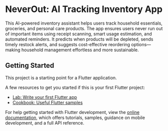 # NeverOut: AI Tracking Inventory App

This AI-powered inventory assistant helps users track household essentials, groceries, and personal care products. The app ensures users never run out of important items using receipt scanning, smart usage estimation, and automated reminders. It predicts when products will be depleted, sends timely restock alerts, and suggests cost-effective reordering options—making household management effortless and more sustainable.

## Getting Started

This project is a starting point for a Flutter application.

A few resources to get you started if this is your first Flutter project:

- [Lab: Write your first Flutter app](https://docs.flutter.dev/get-started/codelab)
- [Cookbook: Useful Flutter samples](https://docs.flutter.dev/cookbook)

For help getting started with Flutter development, view the
[online documentation](https://docs.flutter.dev/), which offers tutorials,
samples, guidance on mobile development, and a full API reference.
